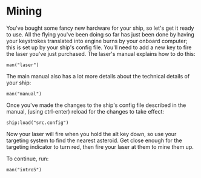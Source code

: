 # Mining

You've bought some fancy new hardware for your ship, so let's get it
ready to use. All the flying you've been doing so far has just been
done by having your keystrokes translated into engine burns by your
onboard computer; this is set up by your ship's config file. You'll
need to add a new key to fire the laser you've just purchased. The
laser's manual explains how to do this:

    man("laser")

The main manual also has a lot more details about the technical
details of your ship:

    man("manual")

Once you've made the changes to the ship's config file described in
the manual, (using ctrl-enter) reload for the changes to take effect:

    ship:load("src.config")

Now your laser will fire when you hold the alt key down, so use your
targeting system to find the nearest asteroid. Get close enough for
the targeting indicator to turn red, then fire your laser at them to
mine them up.

To continue, run:

    man("intro5")
